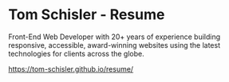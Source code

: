 # Tom Schisler - Resume
Front-End Web Developer with 20+ years of experience building responsive, accessible, award-winning websites using the latest technologies for clients across the globe.

https://tom-schisler.github.io/resume/

